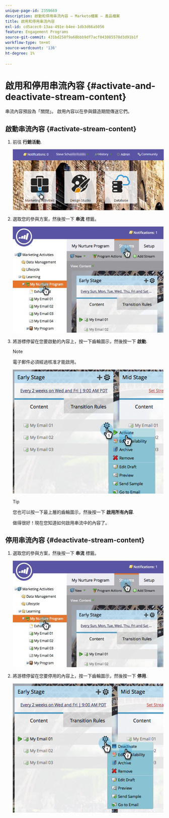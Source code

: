 ```yaml
---
unique-page-id: 2359669
description: 啟動和停用串流內容 — Marketo檔案 — 產品檔案
title: 啟用和停用串流內容
exl-id: cd5acec0-13aa-491e-b4ee-1db3d66a5056
feature: Engagement Programs
source-git-commit: 431bd258f9a68bbb9df7acf043085578d3d91b1f
workflow-type: tm+mt
source-wordcount: '136'
ht-degree: 1%

---
```


# 啟用和停用串流內容 {#activate-and-deactivate-stream-content}

串流內容預設為「關閉」。 啟用內容以在參與鑄造期間傳送它們。

## 啟動串流內容 {#activate-stream-content}

1. 前往 **行銷活動**.

   ![](assets/login-marketing-activities.png)

1. 選取您的參與方案，然後按一下 **串流** 標籤。

   ![](assets/cloneasteam.jpg)

1. 將游標停留在您要啟動的內容上，按一下齒輪圖示，然後按一下 **啟動**.

   >[!NOTE]
   >
   >電子郵件必須經過核准才能啟用。

   ![](assets/image2014-9-15-16-3a33-3a42.png)

   >[!TIP]
   >
   >您也可以按一下最上層的齒輪圖示，然後按一下 **啟用所有內容**.

   做得很好！現在您知道如何啟用串流中的內容了。

## 停用串流內容 {#deactivate-stream-content}

1. 選取您的參與方案，然後按一下 **串流** 標籤。

   ![](assets/cloneasteam.jpg)

1. 將游標停留在您要停用的內容上，按一下齒輪圖示，然後按一下 **停用**.

   ![](assets/image2014-9-15-16-3a34-3a25.png)
